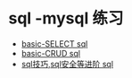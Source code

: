 # sql -mysql 练习
- [basic-SELECT sql](./SELECT.sql)
- [basic-CRUD sql](./CRUD.sql)
- [sql技巧,sql安全等进阶 sql](./pro.sql)

